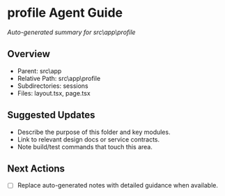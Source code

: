 ﻿# profile Agent Guide
*Auto-generated summary for src\app\profile*

## Overview
- Parent: src\app
- Relative Path: src\app\profile
- Subdirectories: sessions
- Files: layout.tsx, page.tsx

## Suggested Updates
- Describe the purpose of this folder and key modules.
- Link to relevant design docs or service contracts.
- Note build/test commands that touch this area.

## Next Actions
- [ ] Replace auto-generated notes with detailed guidance when available.

